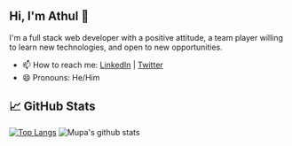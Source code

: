 ## Hi, I'm Athul  👋

I'm a full stack web developer with a positive attitude, a team player willing to learn new technologies, and open to new opportunities.

- 📫 How to reach me: [LinkedIn](https://www.linkedin.com/in/athul-sreenivasan-fullstackdeveloper-qatar/) | [Twitter](https://athul.info)
- 😄 Pronouns: He/Him

## &#x1f4c8; GitHub Stats
[![Top Langs](https://github-readme-stats.vercel.app/api/top-langs/?username=athuls1992&layout=compact&langs_count=6&theme=buefy)](https://github.com/athuls1992/github-readme-stats)
![Mupa's github stats](https://github-readme-stats.vercel.app/api?username=athuls1992&theme=buefy&show_icons=true&count_private=true)